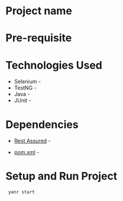 
# Project name

# Pre-requisite


# Technologies Used
- Selenium -
- TestNG -
- Java -
- JUnit -



# Dependencies
- [Rest Assured]() - 




- [pom.xml](pom.xml) - 



# Setup and Run Project


``` yanr start```